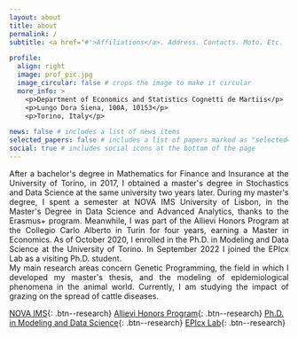 ```yaml
---
layout: about
title: about
permalink: /
subtitle: <a href='#'>Affiliations</a>. Address. Contacts. Moto. Etc.

profile:
  align: right
  image: prof_pic.jpg
  image_circular: false # crops the image to make it circular
  more_info: >
    <p>Department of Economics and Statistics Cognetti de Martiis</p>
    <p>Lungo Dora Siena, 100A, 10153</p>
    <p>Torino, Italy</p>

news: false # includes a list of news items
selected_papers: false # includes a list of papers marked as "selected={true}"
social: true # includes social icons at the bottom of the page
---
```


<div style="text-align: justify">
After a bachelor's degree in Mathematics for Finance and Insurance at the University of Torino, in 2017, I obtained a master's degree in Stochastics and Data Science at the same university two years later. During my master's degree, I spent a semester at NOVA IMS University of Lisbon, in the Master's Degree in Data Science and Advanced Analytics, thanks to the Erasmus+ program. Meanwhile, I was part of the Allievi Honors Program at the Collegio Carlo Alberto in Turin for four years, earning a Master in Economics. As of October 2020, I enrolled in the Ph.D. in Modeling and Data Science at the University of Torino. In September 2022 I joined the EPIcx Lab as a visiting Ph.D. student.</div>
 
 
<div style="text-align: justify">
My main research areas concern Genetic Programming, the field in which I developed my master's thesis, and the modeling of epidemiological phenomena in the animal world. Currently, I am studying the impact of grazing on the spread of cattle diseases.</div>
 
 
[NOVA IMS](https://www.novaims.unl.pt/en/education/programs/postgraduate-programs-and-master-degree-programs/master-degree-program-in-data-science-and-advanced-analytics-with-a-specialization-in-data-science/){: .btn--research}
[Allievi Honors Program](https://www.carloalberto.org/education/allievi-honors-program/){: .btn--research}
[Ph.D. in Modeling and Data Science](https://dottorato-mds.campusnet.unito.it/do/home.pl){: .btn--research}
[EPIcx Lab](https://www.epicx-lab.com/){: .btn--research}




